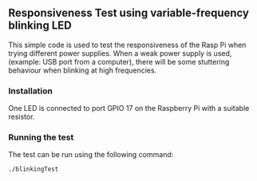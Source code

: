 ## Responsiveness Test using variable-frequency blinking LED

This simple code is used to test the responsiveness of the Rasp Pi when trying different power supplies.
When a weak power supply is used, (example: USB port from a computer), there will be some stuttering behaviour when blinking at high frequencies.

### Installation

One LED is connected to port GPIO 17 on the Raspberry Pi with a suitable resistor.

### Running the test

The test can be run using the following command:
```
./blinkingTest
```